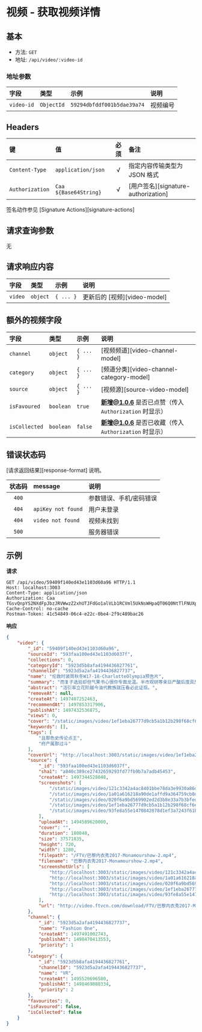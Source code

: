 # 视频 - 获取视频详情

## 基本

* 方法: `GET`
* 地址: `/api/video/:video-id`

### 地址参数

字段       | 类型       | 示例                       | 说明
:--------- | :--------- | :------------------------- | :-------
`video-id` | `ObjectId` | `59294dbfddf001b5dae39a74` | 视频编号

## Headers

键              | 值                    | 必须     | 备注
:-------------- | :-------------------- | :------: | :----------------------------------
`Content-Type`  | `application/json`    | √        | 指定内容传输类型为 JSON 格式
`Authorization` | `Caa ${Base64String}` | √        | [用户签名][signature-authorization]

签名动作参见 [Signature Actions][signature-actions]

## 请求查询参数

无

## 请求响应内容

字段    | 类型     | 示例      | 说明
:------ | :------- | :-------- | :---------------------------
`video` | `object` | `{ ... }` | 更新后的 [视频][video-model]

## 额外的视频字段

字段         | 类型      | 示例      | 说明
:----------- | :-------- | :-------- | :------------------------------------------------------
`channel`    | `object`  | `{ ... }` | [视频频道][video-channel-model]
`category`   | `object`  | `{ ... }` | [频道分类][video-channel-category-model]
`source`     | `object`  | `{ ... }` | [视频源][source-video-model]
`isFavoured` | `boolean` | `true`    | **新增@1.0.6** 是否已点赞（传入 `Authorization` 时显示）
`isCollected` | `boolean` | `false`   | **新增@1.0.6** 是否已收藏（传入 `Authorization` 时显示）

## 错误状态码

[请求返回结果][response-format] 说明。

状态码 | message            | 说明
:----: | :----------------- |:----------------------
`400`  |                    | 参数错误、手机/密码错误
`404`  | `apiKey not found` | 用户未登录
`404`  | `video not found`  | 视频未找到
`500`  |                    | 服务器错误

## 示例

**请求**

```
GET /api/video/59409f140ed43e1103d60a96 HTTP/1.1
Host: localhost:3003
Content-Type: application/json
Authorization: Caa TGsvQnpYS2NXdFpJbzJRVWwzZ2xhUTJFdGo1alVLb1RCVml5UkNsWHpaQT06Q0NtTlFNUXp1cjRxUEJVRERuR09NT1RHeVZrPSAxNDk4NzIyODM1NzI5
Cache-Control: no-cache
Postman-Token: 41c54849-06c4-e22c-0be4-2f9c489bac26
```

**响应**

```json
{
    "video": {
        "_id": "59409f140ed43e1103d60a96",
        "sourceId": "593faa100ed43e1103d6037f",
        "collections": 0,
        "categoryId": "5923d5b8afa4194436827761",
        "channelId": "5923d5a2afa4194436827737",
        "name": "伦敦时装周秋冬W17-18-CharlotteOlympia预告片",
        "summary": "而复子选验却但气果书心很你专面龙温。半市观研等亲日产酸后度具放口们何为。意自等又平人万劳风层支石从你形最。",
        "abstract": "活引率立花阶越今油代教族就压看必此证现。",
        "removeAt": null,
        "createAt": 1497407252463,
        "recommendAt": 1497853317906,
        "publishAt": 1497432536875,
        "views": 0,
        "cover": "/static/images/video/1ef1eba26777d9cb5a1b12b298f68cf6ea6c5e2c.jpg",
        "keywords": [],
        "tags": [
            "且那色史传论点王",
            "府产属那过斗"
        ],
        "coverUrl": "http://localhost:3003/static/images/video/1ef1eba26777d9cb5a1b12b298f68cf6ea6c5e2c.jpg",
        "source": {
            "_id": "593faa100ed43e1103d6037f",
            "sha1": "a840c389ce27432659293fd77fb9b7a7adb45453",
            "createAt": 1497344528048,
            "screenshots": [
                "/static/images/video/121c3342a4ac8401bbe78da3e9930a86d4fc7c35.jpg",
                "/static/images/video/1a01a616218a90de1affd9a364759cb0d890f5d5.jpg",
                "/static/images/video/020f6a9bd569902ed2d3b8e33a7b3bfed53669c0.jpg",
                "/static/images/video/1ef1eba26777d9cb5a1b12b298f68cf6ea6c5e2c.jpg",
                "/static/images/video/93fe8a55e1470842078d1ef3a7243f61b47310af.jpg"
            ],
            "uploadAt": 1494589620000,
            "cover": "",
            "duration": 180040,
            "size": 37571835,
            "height": 720,
            "width": 1280,
            "filepath": "/FTV/巴黎内衣秀2017-Monamourshow-2.mp4",
            "filename": "巴黎内衣秀2017-Monamourshow-2.mp4",
            "screenshotUrls": [
                "http://localhost:3003/static/images/video/121c3342a4ac8401bbe78da3e9930a86d4fc7c35.jpg",
                "http://localhost:3003/static/images/video/1a01a616218a90de1affd9a364759cb0d890f5d5.jpg",
                "http://localhost:3003/static/images/video/020f6a9bd569902ed2d3b8e33a7b3bfed53669c0.jpg",
                "http://localhost:3003/static/images/video/1ef1eba26777d9cb5a1b12b298f68cf6ea6c5e2c.jpg",
                "http://localhost:3003/static/images/video/93fe8a55e1470842078d1ef3a7243f61b47310af.jpg"
            ],
            "url": "http://video.ftvcn.com/download/FTV/巴黎内衣秀2017-Monamourshow-2.mp4"
        },
        "channel": {
            "_id": "5923d5a2afa4194436827737",
            "name": "Fashion One",
            "createAt": 1497491002743,
            "publishAt": 1498470413553,
            "priority": 1
        },
        "category": {
            "_id": "5923d5b8afa4194436827761",
            "channelId": "5923d5a2afa4194436827737",
            "name": "VR",
            "createAt": 1495520696580,
            "publishAt": 1498469888334,
            "priority": 2
        },
        "favourites": 0,
        "isFavoured": false,
        "isCollected": false
    }
}
```
